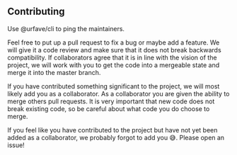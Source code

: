## Contributing

Use @urfave/cli to ping the maintainers.

Feel free to put up a pull request to fix a bug or maybe add a feature. We will
give it a code review and make sure that it does not break backwards
compatibility. If collaborators agree that it is in line with
the vision of the project, we will work with you to get the code into
a mergeable state and merge it into the master branch.

If you have contributed something significant to the project, we will most
likely add you as a collaborator. As a collaborator you are given the ability
to merge others pull requests. It is very important that new code does not
break existing code, so be careful about what code you do choose to merge.

If you feel like you have contributed to the project but have not yet been added
as a collaborator, we probably forgot to add you :sweat_smile:. Please open an
issue!
